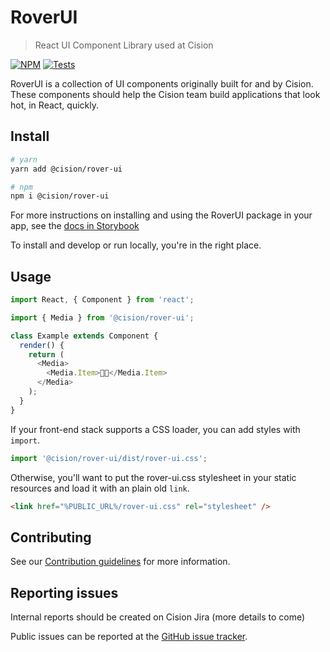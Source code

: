 # RoverUI

> React UI Component Library used at Cision

[![NPM](https://img.shields.io/npm/v/@cision/rover-ui.svg)](https://www.npmjs.com/package/@cision/rover-ui)
[![Tests](https://github.com/cision/rover-ui/workflows/Tests/badge.svg)](#install)

RoverUI is a collection of UI components originally built for and by Cision. These components should help the Cision team build applications that look hot, in React, quickly.

## Install

```sh
# yarn
yarn add @cision/rover-ui
```

```sh
# npm
npm i @cision/rover-ui
```

For more instructions on installing and using the RoverUI package in your app, see the [docs in Storybook](https://cision.github.io/rover-ui)

To install and develop or run locally, you're in the right place.

## Usage

```js
import React, { Component } from 'react';

import { Media } from '@cision/rover-ui';

class Example extends Component {
  render() {
    return (
      <Media>
        <Media.Item>👋🏻</Media.Item>
      </Media>
    );
  }
}
```

If your front-end stack supports a CSS loader, you can add styles with `import`.

```js
import '@cision/rover-ui/dist/rover-ui.css';
```

Otherwise, you'll want to put the rover-ui.css stylesheet in your static resources and load it with an plain old `link`.

```html
<link href="%PUBLIC_URL%/rover-ui.css" rel="stylesheet" />
```

## Contributing

See our [Contribution guidelines](./CONTRIBUTING.md) for more information.

## Reporting issues

Internal reports should be created on Cision Jira (more details to come)

Public issues can be reported at the [GitHub issue tracker](https://github.com/cision/rover-ui/issues).
